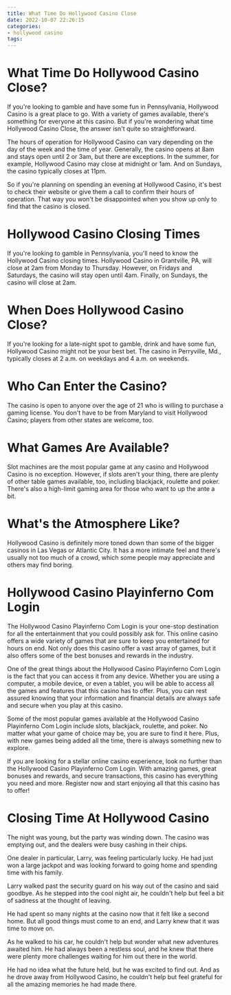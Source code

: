 ```yaml
---
title: What Time Do Hollywood Casino Close
date: 2022-10-07 22:26:15
categories:
- hollywood casino
tags:
---
```



#  What Time Do Hollywood Casino Close?

If you're looking to gamble and have some fun in Pennsylvania, Hollywood Casino is a great place to go. With a variety of games available, there's something for everyone at this casino. But if you're wondering what time Hollywood Casino Close, the answer isn't quite so straightforward.

The hours of operation for Hollywood Casino can vary depending on the day of the week and the time of year. Generally, the casino opens at 8am and stays open until 2 or 3am, but there are exceptions. In the summer, for example, Hollywood Casino may close at midnight or 1am. And on Sundays, the casino typically closes at 11pm.

So if you're planning on spending an evening at Hollywood Casino, it's best to check their website or give them a call to confirm their hours of operation. That way you won't be disappointed when you show up only to find that the casino is closed.

#  Hollywood Casino Closing Times

If you're looking to gamble in Pennsylvania, you'll need to know the Hollywood Casino closing times. Hollywood Casino in Grantville, PA, will close at 2am from Monday to Thursday. However, on Fridays and Saturdays, the casino will stay open until 4am. Finally, on Sundays, the casino will close at 2am.

#  When Does Hollywood Casino Close?

If you're looking for a late-night spot to gamble, drink and have some fun, Hollywood Casino might not be your best bet. The casino in Perryville, Md., typically closes at 2 a.m. on weekdays and 4 a.m. on weekends.

# Who Can Enter the Casino?

The casino is open to anyone over the age of 21 who is willing to purchase a gaming license. You don't have to be from Maryland to visit Hollywood Casino; players from other states are welcome, too.

# What Games Are Available?

Slot machines are the most popular game at any casino and Hollywood Casino is no exception. However, if slots aren't your thing, there are plenty of other table games available, too, including blackjack, roulette and poker. There's also a high-limit gaming area for those who want to up the ante a bit.

# What's the Atmosphere Like?

Hollywood Casino is definitely more toned down than some of the bigger casinos in Las Vegas or Atlantic City. It has a more intimate feel and there's usually not too much of a crowd, which some people may appreciate and others may find boring.

#  Hollywood Casino Playinferno Com Login

The Hollywood Casino Playinferno Com Login is your one-stop destination for all the entertainment that you could possibly ask for. This online casino offers a wide variety of games that are sure to keep you entertained for hours on end. Not only does this casino offer a vast array of games, but it also offers some of the best bonuses and rewards in the industry.

One of the great things about the Hollywood Casino Playinferno Com Login is the fact that you can access it from any device. Whether you are using a computer, a mobile device, or even a tablet, you will be able to access all the games and features that this casino has to offer. Plus, you can rest assured knowing that your information and financial details are always safe and secure when you play at this casino.

Some of the most popular games available at the Hollywood Casino Playinferno Com Login include slots, blackjack, roulette, and poker. No matter what your game of choice may be, you are sure to find it here. Plus, with new games being added all the time, there is always something new to explore.

If you are looking for a stellar online casino experience, look no further than the Hollywood Casino Playinferno Com Login. With amazing games, great bonuses and rewards, and secure transactions, this casino has everything you need and more. Register now and start enjoying all that this casino has to offer!

#  Closing Time At Hollywood Casino

The night was young, but the party was winding down. The casino was emptying out, and the dealers were busy cashing in their chips.

One dealer in particular, Larry, was feeling particularly lucky. He had just won a large jackpot and was looking forward to going home and spending time with his family.

Larry walked past the security guard on his way out of the casino and said goodbye. As he stepped into the cool night air, he couldn't help but feel a bit of sadness at the thought of leaving.

He had spent so many nights at the casino now that it felt like a second home. But all good things must come to an end, and Larry knew that it was time to move on.

As he walked to his car, he couldn't help but wonder what new adventures awaited him. He had always been a restless soul, and he knew that there were plenty more challenges waiting for him out there in the world.

He had no idea what the future held, but he was excited to find out. And as he drove away from Hollywood Casino, he couldn't help but feel grateful for all the amazing memories he had made there.